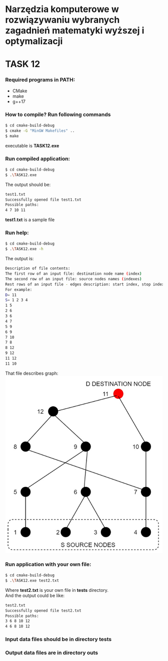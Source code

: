 # Narzędzia komputerowe w rozwiązywaniu wybranych zagadnień matematyki wyższej i optymalizacji
# TASK 12 

### Required programs in PATH:
 - CMake 
 - make
 - g++17

### How to compile? Run following commands
```sh
$ cd cmake-build-debug
$ cmake -G "MinGW Makefiles" ..
$ make
```

executable is **TASK12.exe**

### Run compiled application:
```sh
$ cd cmake-build-debug
$ .\TASK12.exe
```

The output should be:
```sh
test1.txt
Successfully opened file test1.txt
Possible paths:
4 7 10 11
```

**test1.txt** is a sample file

### Run help:
```sh
$ cd cmake-build-debug
$ .\TASK12.exe -h
```
The output is:
```sh
Description of file contents:
The first row of an input file: destination node name (index)
The second row of an input file: source nodes names (indexes)
Rest rows of an input file - edges description: start index, stop index
For example:
D= 11
S= 1 2 3 4
1 5
2 6
3 6
4 7
5 9
6 9
7 10
7 8
8 12
9 12
11 12
11 10
```
That file describes graph:<br/>
[![N|Solid](https://raw.githubusercontent.com/witek117/NKwRWZMWiO/master/tests/test1.jpg)](https://raw.githubusercontent.com/witek117/NKwRWZMWiO/master/tests/test1.jpg)

### Run application with your own file:
```sh
$ cd cmake-build-debug
$ .\TASK12.exe test2.txt
```
Where **test2.txt** is your own file in **tests** directory.<br/>
And the output could be like:
```sh
test2.txt
Successfully opened file test2.txt
Possible paths:
3 6 8 10 12
4 6 8 10 12
```

### Input data files should be in directory **tests**
### Output data files are in directory **outs**

